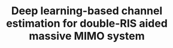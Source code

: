 ---
authors:
  - name: Mengbing Liu
    url: https://scholar.google.com/citations?user=ABMEJV8AAAAJ&hl=en
  - name: Xin Li
    url: https://lixin.ai/
  - name: Boyu Ning
    url: ""
  - name: Chongwen Huang
    url: ""
  - name: Sumei Sun
    url: ""
  - name: Chau Yuen
    url: https://blogs.ntu.edu.sg/chau-yuen/
published_place: IEEE Wireless Communications Letters (WCL)
published_year: 2022
paper_id: "qjMakFHDy7sC"
title: Deep learning-based channel estimation for double-RIS aided massive MIMO system
slug: deep-learning-based-channel-estimation-for-double-RIS-aided-massive-MIMO-system
og_image: /pubs/WCL-2022/WCL.png
featured: true
bibtex:
  |-
    @article{liu2022deep,
      title={Deep learning-based channel estimation for double-RIS aided massive MIMO system},
      author={Liu, Mengbing and Li, Xin and Ning, Boyu and Huang, Chongwen and Sun, Sumei and Yuen, Chau},
      journal={IEEE Wireless Communications Letters},
      volume={12},
      number={1},
      pages={70--74},
      year={2022},
      publisher={IEEE}
    }
homepage: https://arxiv.org/pdf/2210.12447.pdf
links:
  - name: PDF
    url: /pubs/WCL-2022/WCL2022.pdf
  - name: arXiv
    url: https://arxiv.org/pdf/2210.12447.pdf
---